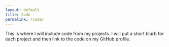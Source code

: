 ```yaml
---
layout: default
title: Code
permalink: /code/
---
```


This is where I will include code from my projects. I will put a short blurb for each project and then link to the code on my GitHub profile.

